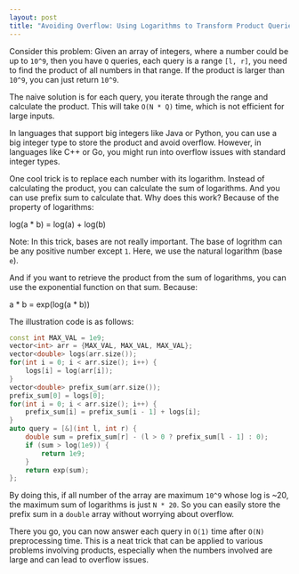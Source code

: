 ```yaml
---
layout: post
title: "Avoiding Overflow: Using Logarithms to Transform Product Queries"
---
```


Consider this problem: Given an array of integers, where a number could be up to `10^9`, then you have `Q` queries, each query is a range `[l, r]`, you need to find the product of all numbers in that range. If the product is larger than `10^9`, you can just return `10^9`.

The naive solution is for each query, you iterate through the range and calculate the product. This will take `O(N * Q)` time, which is not efficient for large inputs.

In languages that support big integers like Java or Python, you can use a big integer type to store the product and avoid overflow. However, in languages like C++ or Go, you might run into overflow issues with standard integer types.

One cool trick is to replace each number with its logarithm. Instead of calculating the product, you can calculate the sum of logarithms. And you can use prefix sum to calculate that. Why does this work? Because of the property of logarithms:

log(a * b) = log(a) + log(b)

Note: In this trick, bases are not really important. The base of logrithm can be any positive number except `1`. Here, we use the natural logarithm (base `e`).

And if you want to retrieve the product from the sum of logarithms, you can use the exponential function on that sum. Because:

a * b = exp(log(a * b))

The illustration code is as follows:
```cpp
const int MAX_VAL = 1e9;
vector<int> arr = {MAX_VAL, MAX_VAL, MAX_VAL};
vector<double> logs(arr.size());
for(int i = 0; i < arr.size(); i++) {
    logs[i] = log(arr[i]);
}
vector<double> prefix_sum(arr.size());
prefix_sum[0] = logs[0];
for(int i = 0; i < arr.size(); i++) {
    prefix_sum[i] = prefix_sum[i - 1] + logs[i];
}
auto query = [&](int l, int r) {
    double sum = prefix_sum[r] - (l > 0 ? prefix_sum[l - 1] : 0);
    if (sum > log(1e9)) {
        return 1e9;
    }
    return exp(sum);
};
```
By doing this, if all number of the array are maximum `10^9` whose log is ~20, the maximum sum of logarithms is just `N * 20`. So you can easily store the prefix sum in a `double` array without worrying about overflow.

There you go, you can now answer each query in `O(1)` time after `O(N)` preprocessing time. This is a neat trick that can be applied to various problems involving products, especially when the numbers involved are large and can lead to overflow issues.